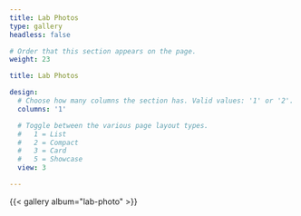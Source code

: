 ```yaml
---
title: Lab Photos
type: gallery
headless: false

# Order that this section appears on the page.
weight: 23

title: Lab Photos

design:
  # Choose how many columns the section has. Valid values: '1' or '2'.
  columns: '1'

  # Toggle between the various page layout types.
  #   1 = List
  #   2 = Compact
  #   3 = Card
  #   5 = Showcase
  view: 3

---
```


{{< gallery album="lab-photo" >}}
